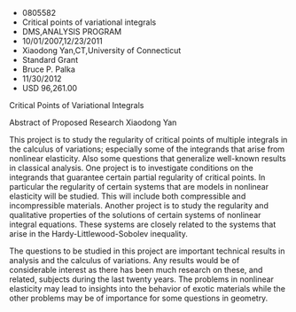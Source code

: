 
* 0805582
* Critical points of variational integrals
* DMS,ANALYSIS PROGRAM
* 10/01/2007,12/23/2011
* Xiaodong Yan,CT,University of Connecticut
* Standard Grant
* Bruce P. Palka
* 11/30/2012
* USD 96,261.00

Critical Points of Variational Integrals

Abstract of Proposed Research Xiaodong Yan

This project is to study the regularity of critical points of multiple integrals
in the calculus of variations; especially some of the integrands that arise from
nonlinear elasticity. Also some questions that generalize well-known results in
classical analysis. One project is to investigate conditions on the integrands
that guarantee certain partial regularity of critical points. In particular the
regularity of certain systems that are models in nonlinear elasticity will be
studied. This will include both compressible and incompressible materials.
Another project is to study the regularity and qualitative properties of the
solutions of certain systems of nonlinear integral equations. These systems are
closely related to the systems that arise in the Hardy-Littlewood-Sobolev
inequality.

The questions to be studied in this project are important technical results in
analysis and the calculus of variations. Any results would be of considerable
interest as there has been much research on these, and related, subjects during
the last twenty years. The problems in nonlinear elasticity may lead to insights
into the behavior of exotic materials while the other problems may be of
importance for some questions in geometry.




